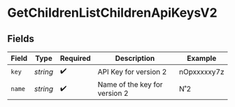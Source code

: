# GetChildrenListChildrenApiKeysV2


## Fields

| Field                         | Type                          | Required                      | Description                   | Example                       |
| ----------------------------- | ----------------------------- | ----------------------------- | ----------------------------- | ----------------------------- |
| `key`                         | *string*                      | :heavy_check_mark:            | API Key for version 2         | nOpxxxxxy7z                   |
| `name`                        | *string*                      | :heavy_check_mark:            | Name of the key for version 2 | N˚2                           |